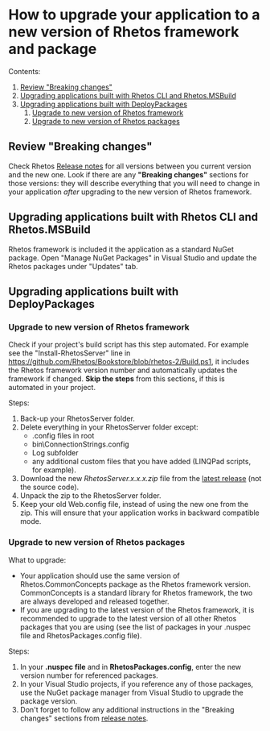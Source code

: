 # How to upgrade your application to a new version of Rhetos framework and package

Contents:

1. [Review "Breaking changes"](#review-breaking-changes)
2. [Upgrading applications built with Rhetos CLI and Rhetos.MSBuild](#upgrading-applications-built-with-rhetos-cli-and-rhetosmsbuild)
3. [Upgrading applications built with DeployPackages](#upgrading-applications-built-with-deploypackages)
   1. [Upgrade to new version of Rhetos framework](#upgrade-to-new-version-of-rhetos-framework)
   2. [Upgrade to new version of Rhetos packages](#upgrade-to-new-version-of-rhetos-packages)

## Review "Breaking changes"

Check Rhetos [Release notes](https://github.com/Rhetos/Rhetos/blob/master/ChangeLog.md)
for all versions between you current version and the new one.
Look if there are any **"Breaking changes"** sections for those versions:
they will describe everything that you will need to change in your application
*after* upgrading to the new version of Rhetos framework.

## Upgrading applications built with Rhetos CLI and Rhetos.MSBuild

Rhetos framework is included it the application as a standard NuGet package.
Open "Manage NuGet Packages" in Visual Studio and update the Rhetos packages under "Updates" tab.

## Upgrading applications built with DeployPackages

### Upgrade to new version of Rhetos framework

Check if your project's build script has this step automated.
For example see the "Install-RhetosServer" line in
<https://github.com/Rhetos/Bookstore/blob/rhetos-2/Build.ps1>,
it includes the Rhetos framework version number
and automatically updates the framework if changed.
**Skip the steps** from this sections, if this is automated in your project.

Steps:

1. Back-up your RhetosServer folder.
2. Delete everything in your RhetosServer folder except:
   * .config files in root
   * bin\ConnectionStrings.config
   * Log subfolder
   * any additional custom files that you have added (LINQPad scripts, for example).
3. Download the new *RhetosServer.x.x.x.zip* file from the
   [latest release](https://github.com/Rhetos/Rhetos/releases) (not the source code).
4. Unpack the zip to the RhetosServer folder.
5. Keep your old Web.config file, instead of using the new one from the zip.
   This will ensure that your application works in backward compatible mode.

### Upgrade to new version of Rhetos packages

What to upgrade:

* Your application should use the same version of Rhetos.CommonConcepts package as
  the Rhetos framework version. CommonConcepts is a standard library for Rhetos framework,
  the two are always developed and released together.
* If you are upgrading to the latest version of the Rhetos framework,
  it is recommended to upgrade to the latest version of all other Rhetos packages
  that you are using (see the list of packages in your .nuspec file
  and RhetosPackages.config file).

Steps:

1. In your **.nuspec file** and in **RhetosPackages.config**, enter the new version number
   for referenced packages.
2. In your Visual Studio projects, if you reference any of those packages,
   use the NuGet package manager from Visual Studio to upgrade the package version.
3. Don't forget to follow any additional instructions in the "Breaking changes"
   sections from [release notes](https://github.com/Rhetos/Rhetos/blob/master/ChangeLog.md).
